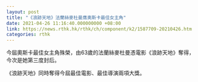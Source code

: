 ```yaml
---
layout: post
title: "《浪跡天地》法蘭絲麥杜曼膺奧斯卡最佳女主角"
date: 2021-04-26 11:16:40.000000000 +08:00
link: https://news.rthk.hk/rthk/ch/component/k2/1587709-20210426.htm
categories: rthk
---
```


今屆奧斯卡最佳女主角殊榮，由63歲的法蘭絲麥杜曼憑電影《浪跡天地》奪得，今次是她第三度封后。

《浪跡天地》同時奪得今屆最佳電影、最佳導演兩項大獎。
